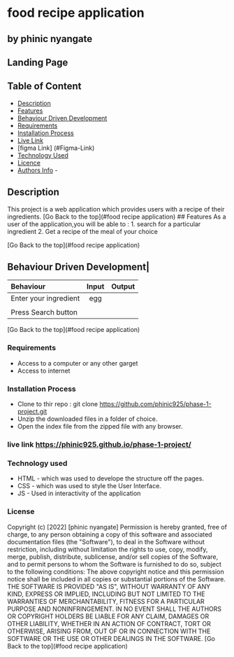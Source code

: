 # food recipe application

## by phinic nyangate

## Landing Page




## Table of Content

- [Description](#description)
- [Features](#features)
- [Behaviour Driven Development](#Behaviour-Driven-Development)
- [Requirements](#requirements)
- [Installation Process](#installation-Process)
- [Live Link](#Live-Link)
- [figma Link] (#Figma-Link)
- [Technology  Used](#technology-Used)
- [Licence](#licence)
- [Authors Info](#Authors-Info) -

## Description

  <p>This project is a web application which provides users with a recipe of their ingredients.
[Go Back to the top](#food recipe application)
## Features
As a user of the application,you will be able to :
1. search for a particular ingredient
 2. Get a recipe of the meal of your choice 
  
[Go Back to the top](#food recipe application)

## Behaviour Driven Development|

| Behaviour                       |          Input           | Output |
| :------------------------------ | :----------------------: | -----: |
| Enter your ingredient           |          egg         |        |
|         |        |
| Press Search button                   |                          |        |
[Go Back to the top](#food recipe application)

### Requirements

- Access to  a computer or any other garget
- Access to internet

### Installation Process

- Clone to thir repo : git clone <https://github.com/phinic925/phase-1-project.git>
- Unzip the downloaded files in a folder of choice.
- Open the index file from the zipped file with any browser.

### live link  https://phinic925.github.io/phase-1-project/
### Technology used

- HTML - which was used to develope the structure off the pages.
- CSS - which was used to style the User Interface.
- JS - Used in interactivity of the application

### License

 Copyright (c) [2022] [phinic nyangate]
Permission is hereby granted, free of charge, to any person obtaining a copy
of this software and associated documentation files (the "Software"), to deal
in the Software without restriction, including without limitation the rights
to use, copy, modify, merge, publish, distribute, sublicense, and/or sell
copies of the Software, and to permit persons to whom the Software is
furnished to do so, subject to the following conditions:
The above copyright notice and this permission notice shall be included in all
copies or substantial portions of the Software.
THE SOFTWARE IS PROVIDED "AS IS", WITHOUT WARRANTY OF ANY KIND, EXPRESS OR
IMPLIED, INCLUDING BUT NOT LIMITED TO THE WARRANTIES OF MERCHANTABILITY,
FITNESS FOR A PARTICULAR PURPOSE AND NONINFRINGEMENT. IN NO EVENT SHALL THE
AUTHORS OR COPYRIGHT HOLDERS BE LIABLE FOR ANY CLAIM, DAMAGES OR OTHER
LIABILITY, WHETHER IN AN ACTION OF CONTRACT, TORT OR OTHERWISE, ARISING FROM,
OUT OF OR IN CONNECTION WITH THE SOFTWARE OR THE USE OR OTHER DEALINGS IN THE
SOFTWARE.
[Go Back to the top](#food recipe application)


